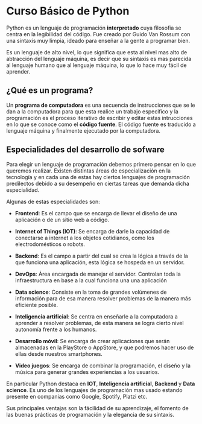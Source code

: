 # Curso Básico de Python

Python es un lenguaje de programación **interpretado** cuya filosofia se centra en la legibilidad del código. Fue creado por Guido  Van  Rossum con una sintaxis muy limpia, ideado para enseñar a la gente a programar bien.

Es un lenguaje de alto nivel, lo que significa que esta al nivel mas alto de abtracción del lenguaje máquina, es decir que su sintaxis es mas parecida al lenguaje humano que al lenguaje máquina, lo que lo hace muy fácil de aprender.

## ¿Qué es un programa?

Un **programa de computadora** es una secuencia de instrucciones que se le dan a la computadora para que esta realice un trabajo especifico y la programación es el proceso iterativo de escribir y editar estas intrucciones en lo que se conoce como el **código fuente**. El código fuente es traducido a lenguaje máquina y finalmente ejecutado por la computadora.

## Especialidades del desarrollo de sofware

Para elegir un lenguaje de programación debemos primero pensar en lo que queremos realizar. Existen distintas áreas de especialización en la tecnología y en cada una de estas hay ciertos lenguajes de programación predilectos debido a su desempeño en ciertas tareas que demanda dicha especialidad.

Algunas de estas especialidades son:

- **Frontend**: Es el campo que se encarga de llevar el diseño de una aplicación o de un sitio web a código.

- **Internet of Things (IOT)**: Se encarga de darle la capacidad de conectarse a internet a los objetos cotidianos, como los electrodomésticos o robots.

- **Backend**: Es el campo a partir del cual se crea la lógica a través de la que funciona una aplicación, esta lógica se hospeda en un servidor.

- **DevOps**: Área encargada de manejar el servidor. Controlan toda la infraestructura en base a la cual funciona una una aplicación

- **Data science**:  Consiste en la toma de grandes volúmenes de información para de esa manera resolver problemas de la manera más eficiente posible.

- **Inteligencia artificial**: Se centra en enseñarle a la computadora a aprender a resolver problemas, de esta manera se logra cierto nivel autonomía frente a los humanos.

- **Desarrollo móvil**: Se encarga de crear aplicaciones que serán almacenadas en la PlayStore o AppStore, y que podremos hacer uso de ellas desde nuestros smartphones.

- **Video juegos**: Se encarga de combinar la programación, el diseño y la música para generar grandes experiencias a los usuarios.

En partícular Python destaca en **IOT**, **Inteligencia artificial**, **Backend** y **Data science**. Es uno de los lenguajes de programación mas usado estando presente en companias como Google, Spotify, Platzi etc.

Sus principales ventajas son la fácilidad de su aprendizaje, el fomento de las buenas prácticas de programación y la elegancia de su sintaxis.
